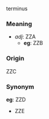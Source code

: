terminus
### Meaning
+ _adj_: ZZA
    + __eg__: ZZB

### Origin

ZZC

### Synonym

__eg__: ZZD

+ ZZE


